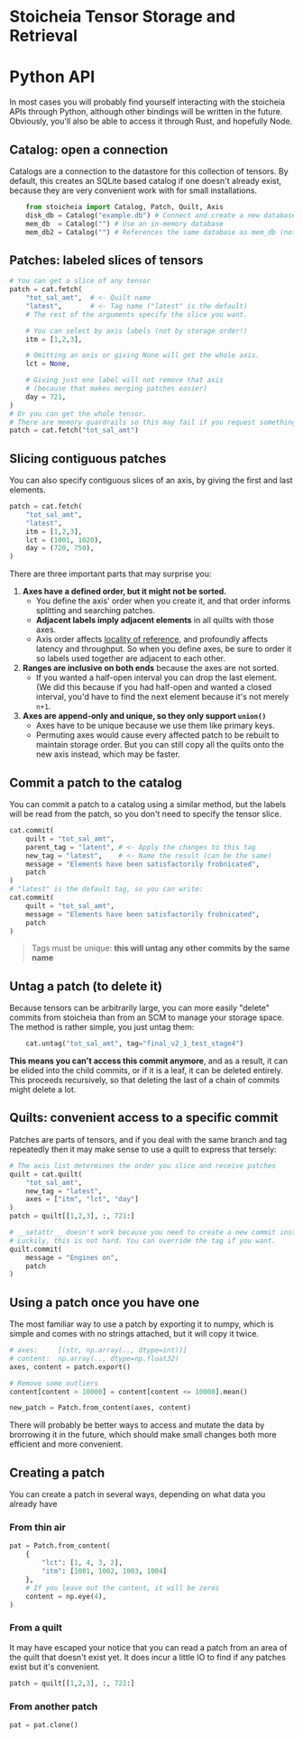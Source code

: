 # Stoicheia Tensor Storage and Retrieval

# Python API
In most cases you will probably find yourself interacting with the stoicheia APIs through Python, although other bindings will be written in the future. Obviously, you'll also be able to access it through Rust, and hopefully Node.

## Catalog: open a connection
Catalogs are a connection to the datastore for this collection of tensors. By default, this creates an SQLite based catalog if one doesn't already exist, because they are very convenient work with for small installations.
```py
    from stoicheia import Catalog, Patch, Quilt, Axis
    disk_db = Catalog("example.db") # Connect and create a new database if necessary
    mem_db  = Catalog("") # Use an in-memory database
    mem_db2 = Catalog("") # References the same database as mem_db (not a new one)
```

## Patches: labeled slices of tensors
```py
# You can get a slice of any tensor
patch = cat.fetch(
    "tot_sal_amt",  # <- Quilt name
    "latest",       # <- Tag name ("latest" is the default)
    # The rest of the arguments specify the slice you want.

    # You can select by axis labels (not by storage order!)
    itm = [1,2,3],

    # Omitting an axis or giving None will get the whole axis.
    lct = None,

    # Giving just one label will not remove that axis
    # (because that makes merging patches easier)
    day = 721,
)
# Or you can get the whole tensor.
# There are memory guardrails so this may fail if you request something huge.
patch = cat.fetch("tot_sal_amt")
```

## Slicing contiguous patches
You can also specify contiguous slices of an axis, by giving the first and last elements.

```py
patch = cat.fetch(
    "tot_sal_amt",
    "latest",
    itm = [1,2,3],
    lct = (1001, 1020),
    day = (720, 750),
)
```
There are three important parts that may surprise you:
1. **Axes have a defined order, but it might not be sorted.**
   - You define the axis' order when you create it, and that order informs splitting and searching patches.
   - **Adjacent labels imply adjacent elements** in all quilts with those axes.
   - Axis order affects [locality of reference](1), and profoundly affects latency and throughput. So when you define axes, be sure to order it so labels used together are adjacent to each other.
2. **Ranges are inclusive on both ends** because the axes are not sorted.
   - If you wanted a half-open interval you can drop the last element. (We did this because if you had half-open and wanted a closed interval, you'd have to find the next element because it's not merely `n+1`.
3. **Axes are append-only and unique, so they only support `union()`**
   - Axes have to be unique because we use them like primary keys.
   - Permuting axes would cause every affected patch to be rebuilt to maintain storage order. But you can still copy all the quilts onto the new axis instead, which may be faster.


## Commit a patch to the catalog
You can commit a patch to a catalog using a similar method, but the labels will be read from the patch, so you don't need to specify the tensor slice.
```py
cat.commit(
    quilt = "tot_sal_amt",
    parent_tag = "latent", # <- Apply the changes to this tag
    new_tag = "latest",    # <- Name the result (can be the same)
    message = "Elements have been satisfactorily frobnicated",
    patch
)
# "latest" is the default tag, so you can write:
cat.commit(
    quilt = "tot_sal_amt",
    message = "Elements have been satisfactorily frobnicated",
    patch
)
```
> Tags must be unique: **this will untag any other commits by the same name**

## Untag a patch (to delete it)
Because tensors can be arbitrarily large, you can more easily "delete" commits from stoicheia than from an SCM to manage your storage space. The method is rather simple, you just untag them:
```py
    cat.untag("tot_sal_amt", tag="final_v2_1_test_stage4")
```
**This means you can't access this commit anymore**, and as a result, it can be elided into the child commits, or if it is a leaf, it can be deleted entirely. This proceeds recursively, so that deleting the last of a chain of commits might delete a lot.
    


## Quilts: convenient access to a specific commit
Patches are parts of tensors, and if you deal with the same branch and tag
repeatedly then it may make sense to use a quilt to express that tersely:
```py
# The axis list determines the order you slice and receive patches
quilt = cat.quilt(
    "tot_sal_amt",
    new_tag = "latest",
    axes = ["itm", "lct", "day"]
)
patch = quilt[[1,2,3], :, 721:]

# __setattr__ doesn't work because you need to create a new commit instead:
# Luckily, this is not hard. You can override the tag if you want.
quilt.commit(
    message = "Engines on",
    patch
)
```

## Using a patch once you have one
The most familiar way to use a patch by exporting it to numpy, which is simple and comes with no strings attached, but it will copy it twice.
```py
# axes:     [(str, np.array(.., dtype=int))]
# content:  np.array(.., dtype=np.float32)
axes, content = patch.export()

# Remove some outliers
content[content > 10000] = content[content <= 10000].mean()

new_patch = Patch.from_content(axes, content)
```

There will probably be better ways to access and mutate the data by brorrowing it in the future, which should make small changes both more efficient and more convenient.

## Creating a patch
You can create a patch in several ways, depending on what data you already have

### From thin air
```py
pat = Patch.from_content(
    {
        "lct": [1, 4, 3, 2],
        "itm": [1001, 1002, 1003, 1004]
    },
    # If you leave out the content, it will be zeros
    content = np.eye(4),
)
```

### From a quilt
It may have escaped your notice that you can read a patch from an area of the quilt that
doesn't exist yet. It does incur a little IO to find if any patches exist but it's convenient.

```py
patch = quilt[[1,2,3], :, 721:]
```

### From another patch
```py
pat = pat.clone()
```


[1]: https://en.wikipedia.org/wiki/Locality_of_reference